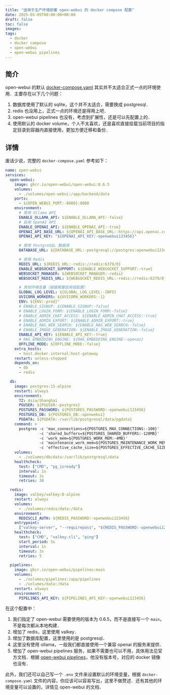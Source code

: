 ```yaml
---
title: "适用于生产环境部署 open-webui 的 docker compose 配置"
date: 2025-05-05T00:00:00+08:00
draft: false
toc: false
images:
tags:
  - docker
  - docker compose
  - open-webui
  - open-webui pipelines
---
```


## 简介

open-webui 的默认 [docker-compose.yaml](https://github.com/open-webui/open-webui/blob/main/docker-compose.yaml) 其实并不太适合正式一点的环境使用．主要存在以下几个问题：

1. 数据库使用了默认的 sqlite，这个并不太适合，需要换成 postgresql．
2. redis 也没用上，正式一点的环境还是得用上吧．
3. open-webui pipelines 也没有，考虑到扩展性，还是可以先配置上的．
4. 使用默认的 docker volume，个人不太喜欢，还是喜欢直接挂载当前项目的指定目录到容器内直接使用，更加方便迁移和备份．

## 详情

废话少说，完整的 `docker-compose.yaml` 参考如下：

```yaml
name: open-webui
services:
  open-webui:
    image: ghcr.io/open-webui/open-webui:0.6.5
    volumes:
      - ./volumes/open-webui:/app/backend/data
    ports:
      - ${OPEN_WEBUI_PORT:-8080}:8080
    environment:
      # 禁用 Ollama API
      ENABLE_OLLAMA_API: ${ENABLE_OLLAMA_API:-false}
      # 启用 OpenAI API
      ENABLE_OPENAI_API: ${ENABLE_OPENAI_API:-true}
      OPENAI_API_BASE_URL: ${OPENAI_API_BASE_URL:-https://api.openai.com/v1}
      OPENAI_API_KEY: "${OPENAI_API_KEY:-openwebui123456}"

      # 使用 PostgreSQL 数据库
      DATABASE_URL: ${DATABASE_URL:-postgresql://postgres:openwebui123456@db:5432/openwebui}

      # 使用 Redis
      REDIS_URL: ${REDIS_URL:-redis://redis:6379/0}
      ENABLE_WEBSOCKET_SUPPORT: ${ENABLE_WEBSOCKET_SUPPORT:-true}
      WEBSOCKET_MANAGER: ${WEBSOCKET_MANAGER:-redis}
      WEBSOCKET_REDIS_URL: ${WEBSOCKET_REDIS_URL:-redis://redis:6379/0}

      # 其他环境变量（根据需要启用或配置）
      GLOBAL_LOG_LEVEL: ${GLOBAL_LOG_LEVEL:-INFO}
      UVICORN_WORKERS: ${UVICORN_WORKERS:-1}
      ENV: ${ENV:-prod}"
      # ENABLE_SIGNUP: ${ENABLE_SIGNUP:-false}
      # ENABLE_LOGIN_FORM: ${ENABLE_LOGIN_FORM:-false}
      # ENABLE_ADMIN_CHAT_ACCESS: ${ENABLE_ADMIN_CHAT_ACCESS:-true}
      # ENABLE_ADMIN_EXPORT: ${ENABLE_ADMIN_EXPORT:-true}
      # ENABLE_RAG_WEB_SEARCH: ${ENABLE_RAG_WEB_SEARCH:-false}
      # ENABLE_IMAGE_GENERATION: ${ENABLE_IMAGE_GENERATION:-false}
      ENABLE_API_KEY: ${ENABLE_API_KEY:-true}
      # RAG_EMBEDDING_ENGINE: ${RAG_EMBEDDING_ENGINE:-openai}
      OFFLINE_MODE: ${OFFLINE_MODE:-false}
    extra_hosts:
      - host.docker.internal:host-gateway
    restart: unless-stopped
    depends_on:
      - db
      - redis

  db:
    image: postgres:15-alpine
    restart: always
    environment:
      TZ: Asia/Shanghai
      PGUSER: ${PGUSER:-postgres}
      POSTGRES_PASSWORD: ${POSTGRES_PASSWORD:-openwebui123456}
      POSTGRES_DB: ${POSTGRES_DB:-openwebui}
      PGDATA: ${PGDATA:-/var/lib/postgresql/data/pgdata}
    command: >
      postgres -c 'max_connections=${POSTGRES_MAX_CONNECTIONS:-100}'
               -c 'shared_buffers=${POSTGRES_SHARED_BUFFERS:-128MB}'
               -c 'work_mem=${POSTGRES_WORK_MEM:-4MB}'
               -c 'maintenance_work_mem=${POSTGRES_MAINTENANCE_WORK_MEM:-64MB}'
               -c 'effective_cache_size=${POSTGRES_EFFECTIVE_CACHE_SIZE:-4096MB}'
    volumes:
      - ./volumes/db/data:/var/lib/postgresql/data
    healthcheck:
      test: ["CMD", "pg_isready"]
      interval: 1s
      timeout: 3s
      retries: 30

  redis:
    image: valkey/valkey:8-alpine
    restart: always
    volumes:
      - ./volumes/redis/data:/data
    environment:
      REDISCLI_AUTH: ${REDIS_PASSWORD:-openwebui123456}
    entrypoint:
      ["valkey-server", "--requirepass", "${REDIS_PASSWORD:-openwebui123456}"]
    healthcheck:
      test: ["CMD", "valkey-cli", "ping"]
      start_period: 5s
      interval: 1s
      timeout: 3s
      retries: 5

  pipelines:
    image: ghcr.io/open-webui/pipelines:main
    volumes:
      - ./volumes/pipelines:/app/pipelines
      - ./volumes/data:/data
    restart: always
    environment:
      PIPELINES_API_KEY: ${PIPELINES_API_KEY:-openwebui123456}
```

在这个配置中：

1. 我们指定了 open-webui 需要使用的版本为 0.6.5，而不是直接写一个 `main`，不是每次都从本地构建．
2. 增加了 redis，这里使用 valkey．
3. 增加了数据库配置，这里使用的是 postgresql．
4. 这里没有使用 ollama，一般我们都直接使用一个兼容 openai 的服务来提供．
5. 增加了 open-webui pipelines 服务，如果不需要也可以不用，具体用法见官方文档．根据 [open-webui pipelines](https://github.com/open-webui/pipelines)，他没有版本号，对应的 docker 镜像也没有．

此外，我们还可以自己写一个 `.env` 文件来设置默认的环境变量，根据 `docker-compose.yaml` 文件的内容，你应该可以容易写出，这里不做赘述．还有其他的环境变量可以设置的，详情见 open-webui 的文档．
